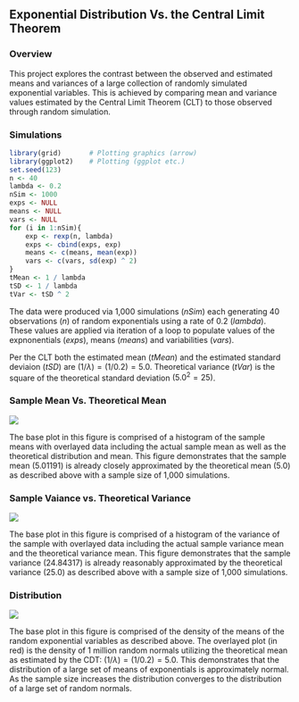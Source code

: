 
## Exponential Distribution Vs. the Central Limit Theorem

### Overview

This project explores the contrast between the observed and estimated means and variances of a large collection of randomly simulated exponential variables. This is achieved by comparing mean and variance values estimated by the Central Limit Theorem (CLT) to those observed through random simulation.

### Simulations


```r
library(grid)       # Plotting graphics (arrow)
library(ggplot2)    # Plotting (ggplot etc.)
set.seed(123)
n <- 40
lambda <- 0.2
nSim <- 1000
exps <- NULL
means <- NULL
vars <- NULL
for (i in 1:nSim){
    exp <- rexp(n, lambda)
    exps <- cbind(exps, exp)
    means <- c(means, mean(exp))
    vars <- c(vars, sd(exp) ^ 2)
}
tMean <- 1 / lambda
tSD <- 1 / lambda
tVar <- tSD ^ 2
```

The data were produced via 1,000 simulations (*nSim*) each generating 40 observations (*n*) of random exponentials using a rate of 0.2 (*lambda*). These values are applied via iteration of a loop to populate values of the expnonentials (*exps*), means (*means*) and variabilities (*vars*). 

Per the CLT both the estimated mean (*tMean*) and the estimated standard deviaion (*tSD*) are $(1/\lambda) = (1/0.2) = 5.0$.   Theoretical variance (*tVar*) is the square of the theoretical standard deviation $(5.0^2 = 25)$.  

### Sample Mean Vs. Theoretical Mean

![](Project1-a_files/figure-html/sampleVtheoryMean-1.png) 

The base plot in this figure is comprised of a histogram of the sample means with overlayed data including the actual sample mean as well as the theoretical distribution and mean.  This figure demonstrates that the sample mean (5.01191) is already  closely approximated by the theoretical mean (5.0) as described above with a sample size of 1,000 simulations.   

### Sample Vaiance vs. Theoretical Variance

![](Project1-a_files/figure-html/sampleVtheoryVary-1.png) 

The base plot in this figure is comprised of a histogram of the variance of the sample with overlayed data including the actual sample variance mean and the theoretical variance mean.  This figure demonstrates that the sample variance (24.84317) is already  reasonably approximated by the theoretical variance (25.0) as described above with a sample size of 1,000 simulations.   

### Distribution

![](Project1-a_files/figure-html/distribution-1.png) 

The base plot in this figure is comprised of the density of the means of the random exponential variables as described above.  The overlayed plot (in red) is the density of 1 million random normals utilizing the theoretical mean as estimated by the CDT:
$(1/\lambda) = (1/0.2) = 5.0$.
This demonstrates that the distribution of a large set of means of exponentials is approximately normal.  As the sample size increases the distribution converges to the distribution of a large set of random normals.
